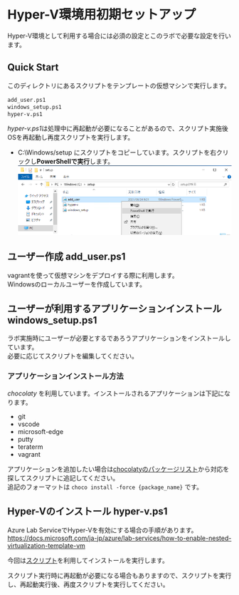 # Hyper-V環境用初期セットアップ  

Hyper-V環境として利用する場合には必須の設定とこのラボで必要な設定を行います。  

## Quick Start  
このディレクトリにあるスクリプトをテンプレートの仮想マシンで実行します。  

```
add_user.ps1
windows_setup.ps1
hyper-v.ps1
```
*hyper-v.ps1*は処理中に再起動が必要になることがあるので、スクリプト実施後OSを再起動し再度スクリプトを実行します。  

- C:\Windows/setup にスクリプトをコピーしています。スクリプトを右クリックし**PowerShellで実行**します。    
  ![](../../img/2021-06-24_09h23_33.png)  

## ユーザー作成  add_user.ps1
vagrantを使って仮想マシンをデプロイする際に利用します。  
Windowsのローカルユーザーを作成しています。  


## ユーザーが利用するアプリケーションインストール windows_setup.ps1  
ラボ実施時にユーザーが必要とするであろうアプリケーションをインストールしています。  
必要に応じてスクリプトを編集してください。  

### アプリケーションインストール方法  
*chocolaty* を利用しています。インストールされるアプリケーションは下記になります。  

- git
- vscode
- microsoft-edge
- putty
- teraterm
- vagrant

アプリケーションを追加したい場合は[chocolatyのパッケージリスト](https://community.chocolatey.org/packages)から対応を探してスクリプトに追記してください。  
追記のフォーマットは `choco install -force {package_name}` です。  


## Hyper-Vのインストール hyper-v.ps1  
Azure Lab ServiceでHyper-Vを有効にする場合の手順があります。 
https://docs.microsoft.com/ja-jp/azure/lab-services/how-to-enable-nested-virtualization-template-vm  

今回は[スクリプト](https://docs.microsoft.com/ja-jp/azure/lab-services/how-to-enable-nested-virtualization-template-vm-using-script)を利用してインストールを実行します。  

スクリプト実行時に再起動が必要になる場合もありますので、スクリプトを実行し、再起動実行後、再度スクリプトを実行してください。  


